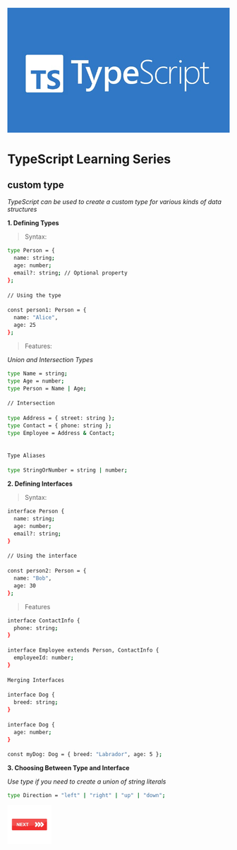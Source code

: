 ![TypeScript](images/image1.jpeg)
# TypeScript Learning Series

##  custom type

*TypeScript can be used to create a custom type for various kinds of data structures*

**1. Defining Types**


> Syntax:

```bash
type Person = {
  name: string;
  age: number;
  email?: string; // Optional property
};

// Using the type

const person1: Person = {
  name: "Alice",
  age: 25
};
```

> Features:


*Union and Intersection Types*

```bash
type Name = string;
type Age = number;
type Person = Name | Age;

// Intersection

type Address = { street: string };
type Contact = { phone: string };
type Employee = Address & Contact;


Type Aliases

type StringOrNumber = string | number;
```

**2. Defining Interfaces**


> Syntax:

```bash
interface Person {
  name: string;
  age: number;
  email?: string;
}

// Using the interface

const person2: Person = {
  name: "Bob",
  age: 30
};
```
> Features

```bash
interface ContactInfo {
  phone: string;
}

interface Employee extends Person, ContactInfo {
  employeeId: number;
}

Merging Interfaces

interface Dog {
  breed: string;
}

interface Dog {
  age: number;
}

const myDog: Dog = { breed: "Labrador", age: 5 };
```

**3. Choosing Between Type and Interface**

*Use type if you need to create a union of string literals*

```bash
type Direction = "left" | "right" | "up" | "down";
```

<a href=" custom_type.md">
  <img src="images/button_next.png" alt="Next" style="width: 100px; height: auto; border: none;"/>
</a>
